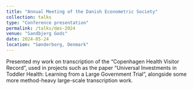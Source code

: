 ```yaml
---
title: "Annual Meeting of the Danish Econometric Society"
collection: talks
type: "Conference presentation"
permalink: /talks/døs-2024
venue: "Sandbjerg Gods"
date: 2024-05-24
location: "Sønderborg, Denmark"
---
```


Presented my work on transcription of the “Copenhagen Health Visitor Record”, used in projects such as the paper “Universal Investments in Toddler Health: Learning from a Large Government Trial”, alongside some more method-heavy large-scale transcription work.